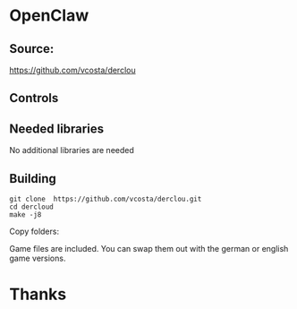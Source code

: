 # OpenClaw

## Source: 

https://github.com/vcosta/derclou

## Controls

## Needed libraries

No additional libraries are needed

 
## Building

```
git clone  https://github.com/vcosta/derclou.git
cd dercloud
make -j8
```
Copy folders:

Game files are included.
You can swap them out with the german or english game versions.

# Thanks



